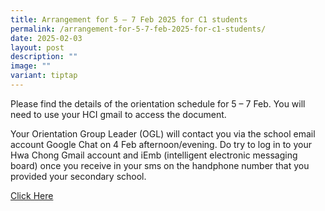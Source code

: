```yaml
---
title: Arrangement for 5 – 7 Feb 2025 for C1 students
permalink: /arrangement-for-5-7-feb-2025-for-c1-students/
date: 2025-02-03
layout: post
description: ""
image: ""
variant: tiptap
---
```

<p>Please find the details of the orientation schedule for 5 – 7 Feb. You
will need to use your HCI gmail to access the document.</p>
<p>Your Orientation Group Leader (OGL) will contact you via the school email
account Google Chat on 4 Feb afternoon/evening. Do try to log in to your
Hwa Chong Gmail account and iEmb (intelligent electronic messaging board)
once you receive in your sms on the handphone number that you provided
your secondary school.&nbsp;</p>
<p><a href="https://drive.google.com/file/d/18p9p0ymZvP8hre8q7ETimtYOqDla0tMq/view?usp=drive_link" rel="noopener nofollow" target="_blank">Click Here</a>
</p>
<p></p>